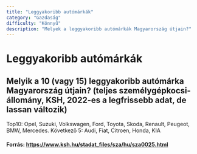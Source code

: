 ```yaml
---
title: "Leggyakoribb autómárkák"
category: "Gazdaság"
difficulty: "Könnyű"
description: "Melyek a leggyakoribb autómárkák Magyarország útjain?"
---
```


# Leggyakoribb autómárkák

## Melyik a 10 (vagy 15) leggyakoribb autómárka Magyarország útjain? (teljes személygépkocsi-állomány, KSH, 2022-es a legfrissebb adat, de lassan változik)

Top10: Opel, Suzuki, Volkswagen, Ford, Toyota, Skoda, Renault, Peugeot, BMW, Mercedes. Következő 5: Audi, Fiat, Citroen, Honda, KIA

#### Forrás: https://www.ksh.hu/stadat_files/sza/hu/sza0025.html
